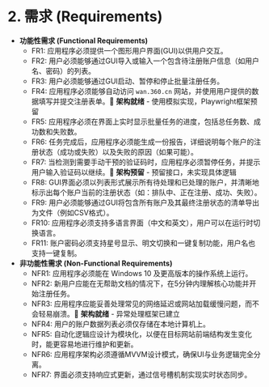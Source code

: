 # **2. 需求 (Requirements)**

  * **功能性需求 (Functional Requirements)**
      * FR1: 应用程序必须提供一个图形用户界面(GUI)以供用户交互。
      * FR2: 用户必须能够通过GUI导入或输入一个包含待注册账户信息（如用户名、密码）的列表。
      * FR3: 用户必须能够通过GUI启动、暂停和停止批量注册任务。
      * FR4: 应用程序必须能够自动访问 `wan.360.cn` 网站，并使用用户提供的数据填写并提交注册表单。🔄 **架构就绪** - 使用模拟实现，Playwright框架预留
      * FR5: 应用程序必须在界面上实时显示批量任务的进度，包括总任务数、成功数和失败数。
      * FR6: 任务完成后，应用程序必须能生成一份报告，详细说明每个账户的注册状态（成功或失败）以及失败的原因（如果可能）。
      * FR7: 当检测到需要手动干预的验证码时，应用程序必须暂停任务，并提示用户输入验证码以继续。🔄 **架构预留** - 预留接口，未实现具体逻辑
      * FR8: GUI界面必须以列表形式展示所有待处理和已处理的账户，并清晰地标示出每个账户当前的注册状态（如：排队中、正在注册、成功、失败）。
      * FR9: 用户必须能够通过GUI将包含所有账户及其最终注册状态的清单导出为文件（例如CSV格式）。
      * FR10: 应用程序必须支持多语言界面（中文和英文），用户可以在运行时切换语言。
      * FR11: 账户密码必须支持星号显示、明文切换和一键复制功能，用户名也支持一键复制。
  * **非功能性需求 (Non-Functional Requirements)**
      * NFR1: 应用程序必须能在 Windows 10 及更高版本的操作系统上运行。
      * NFR2: 新用户应能在无帮助文档的情况下，在5分钟内理解核心功能并开始注册任务。
      * NFR3: 应用程序应能妥善处理常见的网络延迟或网站加载缓慢问题，而不会轻易崩溃。🔄 **架构就绪** - 异常处理框架已建立
      * NFR4: 用户的账户数据列表必须仅存储在本地计算机上。
      * NFR5: 自动化逻辑应设计为模块化，以便在目标网站前端结构发生变化时，能更容易地进行维护和更新。
      * NFR6: 应用程序架构必须遵循MVVM设计模式，确保UI与业务逻辑完全分离。
      * NFR7: 界面必须支持响应式更新，通过信号槽机制实现实时状态同步。

